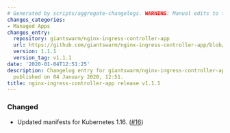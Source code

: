 ```yaml
---
# Generated by scripts/aggregate-changelogs. WARNING: Manual edits to this files will be overwritten.
changes_categories:
- Managed Apps
changes_entry:
  repository: giantswarm/nginx-ingress-controller-app
  url: https://github.com/giantswarm/nginx-ingress-controller-app/blob/master/CHANGELOG.md#111-2020-01-04
  version: 1.1.1
  version_tag: v1.1.1
date: '2020-01-04T12:51:25'
description: Changelog entry for giantswarm/nginx-ingress-controller-app version 1.1.1,
  published on 04 January 2020, 12:51.
title: nginx-ingress-controller-app release v1.1.1
---
```


### Changed
- Updated manifests for Kubernetes 1.16. ([#16](https://github.com/giantswarm/nginx-ingress-controller-app/pull/16))
